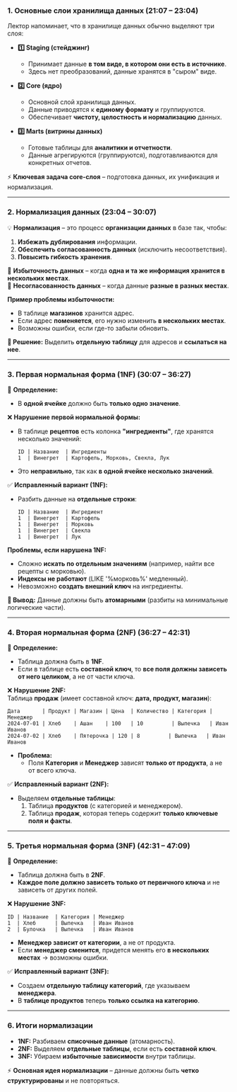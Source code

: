 ### **1. Основные слои хранилища данных (21:07 – 23:04)**

Лектор напоминает, что в хранилище данных обычно выделяют три слоя:

- **1️⃣ Staging (стейджинг)**
    
    - Принимает данные **в том виде, в котором они есть в источнике**.
    - Здесь нет преобразований, данные хранятся в "сыром" виде.
- **2️⃣ Core (ядро)**
    
    - Основной слой хранилища данных.
    - Данные приводятся к **единому формату** и группируются.
    - Обеспечивает **чистоту, целостность и нормализацию** данных.
- **3️⃣ Marts (витрины данных)**
    
    - Готовые таблицы для **аналитики и отчетности**.
    - Данные агрегируются (группируются), подготавливаются для конкретных отчетов.

⚡ **Ключевая задача core-слоя** – подготовка данных, их унификация и нормализация.

---

### **2. Нормализация данных (23:04 – 30:07)**

💡 **Нормализация** – это процесс **организации данных** в базе так, чтобы:

1. **Избежать дублирования** информации.
2. **Обеспечить согласованность данных** (исключить несоответствия).
3. **Повысить гибкость хранения**.

🔹 **Избыточность данных** – когда **одна и та же информация хранится в нескольких местах**.  
🔹 **Несогласованность данных** – когда данные **разные в разных местах**.

**Пример проблемы избыточности:**

- В таблице **магазинов** хранится адрес.
- Если адрес **поменяется**, его нужно изменить **в нескольких местах**.
- Возможны ошибки, если где-то забыли обновить.

**📌 Решение:** Выделить **отдельную таблицу** для адресов и **ссылаться на нее**.

---

### **3. Первая нормальная форма (1NF) (30:07 – 36:27)**

📌 **Определение:**

- В **одной ячейке** должно быть **только одно значение**.

❌ **Нарушение первой нормальной формы:**

- В таблице **рецептов** есть колонка **"ингредиенты"**, где хранятся несколько значений:
    
    ```
    ID | Название  | Ингредиенты  
    1  | Винегрет  | Картофель, Морковь, Свекла, Лук  
    ```
    
- Это **неправильно**, так как **в одной ячейке несколько значений**.

✅ **Исправленный вариант (1NF):**

- Разбить данные на **отдельные строки**:
    
    ```
    ID | Название  | Ингредиент  
    1  | Винегрет  | Картофель  
    1  | Винегрет  | Морковь  
    1  | Винегрет  | Свекла  
    1  | Винегрет  | Лук  
    ```
    

**Проблемы, если нарушена 1NF:**

- Сложно **искать по отдельным значениям** (например, найти все рецепты с морковью).
- **Индексы не работают** (LIKE '%морковь%' медленный).
- Невозможно **создать внешний ключ** на ингредиенты.

**📌 Вывод:** Данные должны быть **атомарными** (разбиты на минимальные логические части).

---

### **4. Вторая нормальная форма (2NF) (36:27 – 42:31)**

📌 **Определение:**

- Таблица должна быть в **1NF**.
- Если в таблице есть **составной ключ**, то **все поля должны зависеть от него целиком**, а не от части ключа.

❌ **Нарушение 2NF:**  
Таблица **продаж** (имеет составной ключ: **дата, продукт, магазин**):

```
Дата       | Продукт | Магазин | Цена  | Количество | Категория | Менеджер  
2024-07-01 | Хлеб    | Ашан    | 100   | 10         | Выпечка   | Иван Иванов  
2024-07-02 | Хлеб    | Пятерочка | 120 | 8         | Выпечка   | Иван Иванов  
```

- **Проблема:**
    - Поля **Категория** и **Менеджер** зависят **только от продукта**, а не от всего ключа.

✅ **Исправленный вариант (2NF):**

- Выделяем **отдельные таблицы**:
    1. Таблица **продуктов** (с категорией и менеджером).
    2. Таблица **продаж**, которая теперь содержит **только ключевые поля и факты**.

---

### **5. Третья нормальная форма (3NF) (42:31 – 47:09)**

📌 **Определение:**

- Таблица должна быть в **2NF**.
- **Каждое поле должно зависеть только от первичного ключа** и не зависеть от других полей.

❌ **Нарушение 3NF:**

```
ID | Название  | Категория | Менеджер  
1  | Хлеб      | Выпечка   | Иван Иванов  
2  | Булочка   | Выпечка   | Иван Иванов  
```

- **Менеджер зависит от категории**, а не от продукта.
- Если **менеджер сменится**, придется менять его **в нескольких местах** → возможны ошибки.

✅ **Исправленный вариант (3NF):**

- Создаем **отдельную таблицу категорий**, где указываем **менеджера**.
- В **таблице продуктов** теперь **только ссылка на категорию**.

---

### **6. Итоги нормализации**

- **1NF:** Разбиваем **списочные данные** (атомарность).
- **2NF:** Выделяем **отдельные таблицы**, если есть **составной ключ**.
- **3NF:** Убираем **избыточные зависимости** внутри таблицы.

⚡ **Основная идея нормализации** – данные должны быть **четко структурированы** и не повторяться.